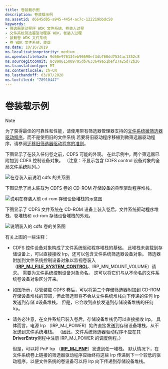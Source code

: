 ```yaml
---
title: 卷装载示例
description: 卷装载示例
ms.assetid: d6645d05-a945-4454-ac7c-122219bbdc50
keywords:
- 筛选器驱动程序 WDK 文件系统，卷装入过程
- 文件系统筛选器驱动程序 WDK，卷装入过程
- 装载卷 WDK 文件系统
- 卷 WDK 文件系统，装载
ms.date: 10/16/2019
ms.localizationpriority: medium
ms.openlocfilehash: 9d66e976134eb96690ef3db760dd7534ac1352c8
ms.sourcegitcommit: 8c898615009705db7633649a51bef27a25d72b26
ms.translationtype: MT
ms.contentlocale: zh-CN
ms.lasthandoff: 03/07/2020
ms.locfileid: "78910447"
---
```

# <a name="volume-mount-example"></a>卷装载示例

> [!NOTE]
> 为了获得最佳的可靠性和性能，请使用带有筛选器管理器支持的[文件系统微筛选器驱动程序](https://docs.microsoft.com/windows-hardware/drivers/ifs/filter-manager-concepts)，而不是使用旧的文件系统 若要将旧驱动程序移植到微筛选器驱动程序，请参阅[迁移旧筛选器驱动程序的准则](guidelines-for-porting-legacy-filter-drivers.md)。

下图显示了在装入任何卷之前，CDFS 可能的外观。 在此示例中，两个筛选器已附加到 CDFS 控制设备对象。 （注意：不显示包含 CDFS control 设备对象的全局文件系统队列。）

![在卷装入前说明 cdfs 的关系图](images/cdfsunmounted.png)

下图显示了尚未装载为 CDFS 卷的 CD-ROM 存储设备的典型驱动程序堆栈。

![说明在卷装入前 cd-rom 存储设备堆栈的示意图](images/cdromstack.png)

下图显示了 CDFS 文件系统在 CD-ROM 设备上装入卷后，文件系统驱动程序堆栈、卷堆栈和 cd-rom 存储设备堆栈的外观。

![说明装入的 cdfs 卷的关系图](images/cdfsmountedstacks.png)

有关上图的一些注释：

- CDFS 控件设备对象构成了文件系统驱动程序堆栈的基础。 此堆栈未装载到存储设备上，可以直接接收 Irp，还可以包含文件系统筛选器设备对象。 筛选器附加到文件系统控制设备对象以监视卷装入（[**IRP_MJ_FILE_SYSTEM_CONTROL**](https://docs.microsoft.com/windows-hardware/drivers/ifs/irp-mj-file-system-control)、IRP_MN_MOUNT_VOLUME）请求。 需要为文件系统控制设备对象命名。 这可以将它们与从不命名的文件系统卷设备对象区分开来。

- 如图所示，尽管装载 CDFS 卷后，可以将第二个存储筛选器附加到 CD-ROM 存储设备堆栈的顶部，但此筛选器将不会从文件系统堆栈向下传递的任何 Irp 发送到存储 d设备堆栈。 但是，它会收到直接发送到存储设备堆栈的任何 Irp。

- 请务必注意，在文件系统已装入卷后，存储设备堆栈仍可以直接接收 Irp。 具体而言，电源 Irp （IRP_MJ_POWER）始终直接发送到存储设备堆栈，从不发送到文件系统堆栈。 （因此，文件系统筛选器驱动程序不应在其**DriverEntry**例程中注册 IRP_MJ_POWER 的调度例程。）

  但是，可以将 PnP Irp （[**IRP_MJ_PNP**](https://docs.microsoft.com/windows-hardware/drivers/ifs/irp-mj-pnp)）发送到任一堆栈。 默认情况下，在文件系统卷上链接的筛选器驱动程序应始终将这些 Irp 传递到下一个较低的驱动程序，以便文件系统的卷设备可以将 Irp 向下传递到存储设备堆栈。

